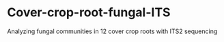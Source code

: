 # Cover-crop-root-fungal-ITS
Analyzing fungal communities in 12 cover crop roots with ITS2 sequencing
